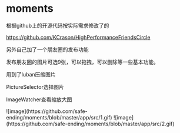 <h1>moments</h1>
<p>根据github上的开源代码按实际需求修改了的</p>
<p><a href="https://github.com/KCrason/HighPerformanceFriendsCircle" target="_blank">https://github.com/KCrason/HighPerformanceFriendsCircle</a></p>
<p>另外自己加了一个朋友圈的发布功能</p>
<p>发布朋友圈的图片可选9张，可以拖拽，可以删除等一些基本功能。</p>
<p>用到了luban压缩图片</p>
<p>PictureSelector选择图片</p>
<p>ImageWatcher查看缩放大图</p>
![image](https://github.com/safe-ending/moments/blob/master/app/src/1.gif)
![image](https://github.com/safe-ending/moments/blob/master/app/src/2.gif)
